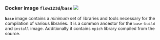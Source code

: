 ### Docker image `flow123d`/`base` [![](https://images.microbadger.com/badges/image/flow123d/base.svg)](https://microbadger.com/images/flow123d/base "analysed by microbadger")

**`base`** image contains a *minimum* set of libraries and tools necessary for the compilation of various libraries. It is a common ancestor for the `base-build` and `install` image. Additionally it contains `mpich` library compiled from the source.
